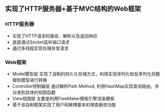 ## 实现了HTTP服务器+基于MVC结构的Web框架

### HTTP服务器
- 实现了HTTP请求的接收、解析以及返回响应
- 底层通过Socket监听端口请求
- 通过多线程实现处理并发请求

### Web框架
- Model模型层 实现了自制的持久化存储方式，利用实现序列化和反序列化将数据和模型进行转换
- Controller控制器层 通过解析Path Method, 利用HashMap实现查询路由，并分发到具体的视图函数
- View视图层 主要是利用FreeMaker模板引擎渲染模板
- 基于该自制框架实现了用户和微博基本的增查删改功能